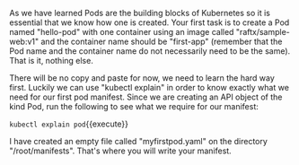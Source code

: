 As we have learned Pods are the building blocks of Kubernetes so it is essential that we know how one is created. Your first task is to create a Pod named "hello-pod"  with one container using an image called "raftx/sample-web:v1" and the container name should be "first-app" (remember that the Pod name and the container name do not necessarily need to be the same). That is it, nothing else. 

There will be no copy and paste for now, we need to learn the hard way first. Luckily we can use "kubectl explain" in order to know exactly what we need for our first pod manifest. Since we are creating an API object of the kind Pod, run the following to see what we require for our manifest:

`kubectl explain pod`{{execute}}

I have created an empty file called "myfirstpod.yaml" on  the directory "/root/manifests". That's where you will write your manifest.